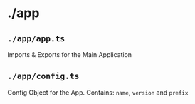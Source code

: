# ./app

## `./app/app.ts`

Imports & Exports for the Main Application

## `./app/config.ts`

Config Object for the App. Contains: `name`, `version` and `prefix`
